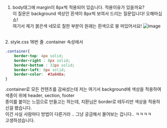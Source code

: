 1. body태그에 margin이 8px씩 적용되어 있습니다. 적용이유가 있을까요?  
이 질문은 background 색상인 흰색이 8px씩 보여서 드리는 질문입니다! 오해마십쇼!  
여기서 제가 붉은색 네모로 칠한 부분이 원래는 흰색으로 붕 떠있어서요!
![image](https://user-images.githubusercontent.com/34496143/52932035-e6627f00-3391-11e9-96a3-f281759ced72.png)

&nbsp;  
2. style.css 16번 줄 .container 속성에서
```css
.container{
    border-top: 4px solid;
    border-right : 8px solid;
    border-bottom : 32px solid;
    border-left: 8px solid;
    border-color:  #3a848a;
}
```
.container로 모든 컨텐츠를 감싸셨는데 저는 여기서 background에 색상을 적용하여 색종이 위에 header, section, footer  
종이를 붙이는 느낌으로 만들고는 하는데, 지환님은 border로 테두리만 색상을 적용하신걸 봤습니다.  
이건 사실 사람마다 방법이 다른거라 .. 그냥 궁금해서 물어보는 겁니다.. ㅋㅋㅋㅋ  
고생하셨습니다.
